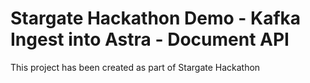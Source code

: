 # Stargate Hackathon Demo - Kafka Ingest into Astra - Document API

This project has been created as part of Stargate Hackathon



